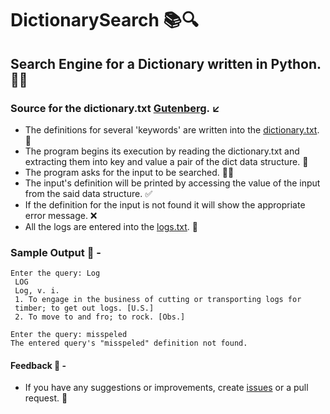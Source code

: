 # DictionarySearch 📚🔍
## Search Engine for a Dictionary written in Python. 🔎🐍

### Source for the dictionary.txt [Gutenberg](https://www.gutenberg.org/ebooks/29765). ↙

- The definitions for several 'keywords' are written into the [dictionary.txt](https://github.com/SandeepUrankar/DictionarySearch/blob/main/dictionary/dictionary.txt). 🧐
- The program begins its execution by reading the dictionary.txt and extracting them into key and value a pair of the dict data structure. 🔄
- The program asks for the input to be searched. 👼🏼
- The input's definition will be printed by accessing the value of the input from the said data structure. ✅
- If the definition for the input is not found it will show the appropriate error message. ❌
- All the logs are entered into the [logs.txt](https://github.com/SandeepUrankar/DictionarySearch/blob/main/logs.txt). 🔏

### Sample Output 🦚 -
```
Enter the query: Log
 LOG
 Log, v. i.
 1. To engage in the business of cutting or transporting logs for
 timber; to get out logs. [U.S.]
 2. To move to and fro; to rock. [Obs.]
```
```
Enter the query: misspeled
The entered query's "misspeled" definition not found.
```
#### Feedback 🧐 -
- If you have any suggestions or improvements, create [issues](https://github.com/SandeepUrankar/DictionarySearch/issues/new) or a pull request. 🎉